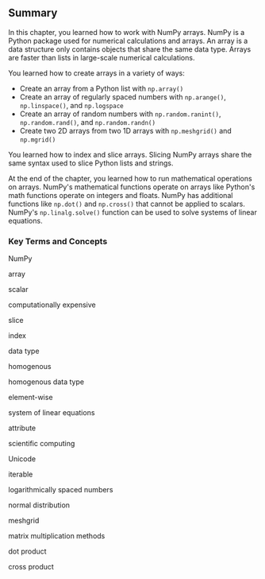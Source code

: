 
## Summary
In this chapter, you learned how to work with NumPy arrays. NumPy is a Python package used for numerical calculations and arrays. An array is a data structure only contains objects that share the same data type. Arrays are faster than lists in large-scale numerical calculations. 

You learned how to create arrays in a variety of ways:

 * Create an array from a Python list with ```np.array()```
 * Create an array of regularly spaced numbers with ```np.arange()```, ```np.linspace()```, and ```np.logspace```
 * Create an array of random numbers with ```np.random.ranint()```, ```np.random.rand()```, and ```np.random.randn()```
 * Create two 2D arrays from two 1D arrays with ```np.meshgrid()``` and ```np.mgrid()```

You learned how to index and slice arrays. Slicing NumPy arrays share the same syntax used to slice Python lists and strings.

At the end of the chapter, you learned how to run mathematical operations on arrays. NumPy's mathematical functions operate on arrays like Python's math functions operate on integers and floats. NumPy has additional functions like ```np.dot()``` and ```np.cross()``` that cannot be applied to scalars. NumPy's ```np.linalg.solve()``` function can be used to solve systems of linear equations.
### Key Terms and Concepts
NumPy

array

scalar

computationally expensive

slice

index

data type

homogenous

homogenous data type

element-wise

system of linear equations

attribute

scientific computing

Unicode

iterable

logarithmically spaced numbers

normal distribution

meshgrid

matrix multiplication methods

dot product

cross product
 

